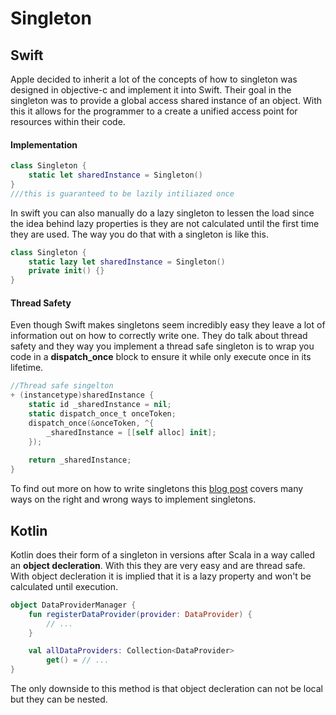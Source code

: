 # **Singleton**

## **Swift**

Apple decided to inherit a lot of the concepts of how to singleton was designed in objective-c and implement it into Swift.  Their goal in the singleton was to provide a global access shared instance of an object.  With this it allows for the programmer to a create a unified access point for resources within their code.

#### **Implementation**

```swift
class Singleton {
    static let sharedInstance = Singleton()
}
///this is guaranteed to be lazily intiliazed once
```

In swift you can also manually do a lazy singleton to lessen the load since the idea behind lazy properties is they are not calculated until the first time they are used.  The way you do that with a singleton is like this.

```swift
class Singleton {
    static lazy let sharedInstance = Singleton()
    private init() {}
}
```

#### **Thread Safety**

Even though Swift makes singletons seem incredibly easy they leave a lot of information out on how to correctly write one. They do talk about thread safety and they way you implement a thread safe singleton is to wrap you code in a __dispatch_once__ block to ensure it while only execute once in its lifetime.

```swift
//Thread safe singelton
+ (instancetype)sharedInstance {
    static id _sharedInstance = nil;
    static dispatch_once_t onceToken;
    dispatch_once(&onceToken, ^{
        _sharedInstance = [[self alloc] init];
    });
 
    return _sharedInstance;
}
```

To find out more on how to write singletons this [blog post](https://krakendev.io/blog/the-right-way-to-write-a-singleton) covers many ways on the right and wrong ways to implement singletons.


## **Kotlin**

Kotlin does their form of a singleton in versions after Scala in a way called an __object decleration__.  With this they are very easy and are thread safe.  With object decleration it is implied that it is a lazy property and won't be calculated until execution.

```kotlin
object DataProviderManager {
    fun registerDataProvider(provider: DataProvider) {
        // ...
    }

    val allDataProviders: Collection<DataProvider>
        get() = // ...
}
```

The only downside to this method is that object decleration can not be local but they can be nested.


